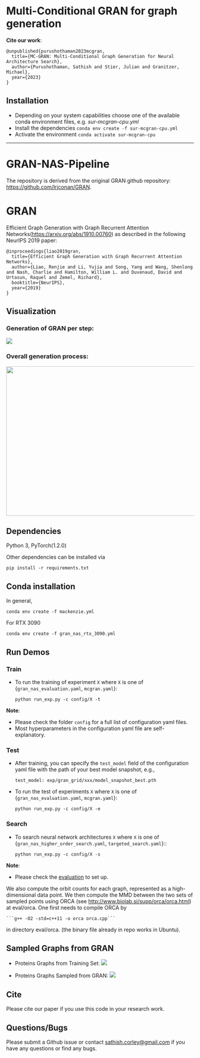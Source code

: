 # Multi-Conditional GRAN for graph generation


**Cite our work**:
```
@unpublished{purushothaman2023mcgran,
  title={MC-GRAN: Multi-Conditional Graph Generation for Neural Architecture Search},
  author={Purushothaman, Sathish and Stier, Julian and Granitzer, Michael},
  year={2023}
}
```


## Installation
- Depending on your system capabilities choose one of the available conda environment files, e.g. *sur-mcgran-cpu.yml*
- Install the dependencies ``conda env create -f sur-mcgran-cpu.yml``
- Activate the environment ``conda activate sur-mcgran-cpu``



-------------------



# GRAN-NAS-Pipeline

The repository is derived from the original GRAN github repository: https://github.com/lrjconan/GRAN.

# GRAN

Efficient Graph Generation with Graph Recurrent Attention Networks(https://arxiv.org/abs/1910.00760) as described in the following NeurIPS 2019 paper:

```
@inproceedings{liao2019gran,
  title={Efficient Graph Generation with Graph Recurrent Attention Networks},
  author={Liao, Renjie and Li, Yujia and Song, Yang and Wang, Shenlong and Nash, Charlie and Hamilton, William L. and Duvenaud, David and Urtasun, Raquel and Zemel, Richard},
  booktitle={NeurIPS},
  year={2019}
}
```

## Visualization

### Generation of GRAN per step:
![](http://www.cs.toronto.edu/~rjliao/imgs/gran_model.gif)


### Overall generation process:
<img src="http://www.cs.toronto.edu/~rjliao/imgs/gran_generation.gif" height="400px" width="550px" />


## Dependencies
Python 3, PyTorch(1.2.0)

Other dependencies can be installed via

  ```pip install -r requirements.txt```

## Conda installation

In general,

  ```conda env create -f mackenzie.yml```

For RTX 3090

  ```conda env create -f gran_nas_rtx_3090.yml```


## Run Demos

### Train
* To run the training of experiment ```X``` where ```X``` is one of {```gran_nas_evaluation.yaml```, ```mcgran.yaml```}:

  ```python run_exp.py -c config/X -t```


**Note**:

* Please check the folder ```config``` for a full list of configuration yaml files.
* Most hyperparameters in the configuration yaml file are self-explanatory.

### Test

* After training, you can specify the ```test_model``` field of the configuration yaml file with the path of your best model snapshot, e.g.,

  ```test_model: exp/gran_grid/xxx/model_snapshot_best.pth```

* To run the test of experiments ```X``` where ```X``` is one of {```gran_nas_evaluation.yaml```, ```mcgran.yaml```}:

  ```python run_exp.py -c config/X -e```

### Search 

* To search neural network architectures ```X``` where ```X``` is one of {```gran_nas_higher_order_search.yaml```, ```targeted_search.yaml```}::

  ```python run_exp.py -c config/X -s```

**Note**:

* Please check the [evaluation](https://github.com/JiaxuanYou/graph-generation) to set up.

We also compute the orbit counts for each graph, represented as a high-dimensional data point. We then compute the MMD between the two sets of sampled points using ORCA (see http://www.biolab.si/supp/orca/orca.html) at eval/orca. One first needs to compile ORCA by

    ```g++ -O2 -std=c++11 -o orca orca.cpp```
    
in directory eval/orca. (the binary file already in repo works in Ubuntu).


## Sampled Graphs from GRAN

* Proteins Graphs from Training Set:
![](http://www.cs.toronto.edu/~rjliao/imgs/protein_train.png)

* Proteins Graphs Sampled from GRAN:
![](http://www.cs.toronto.edu/~rjliao/imgs/protein_sample.png)

## Cite
Please cite our paper if you use this code in your research work.

## Questions/Bugs
Please submit a Github issue or contact sathish.corley@gmail.com if you have any questions or find any bugs.
